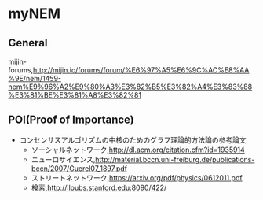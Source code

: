 # myNEM
## General
mijin-forums,http://mijin.io/forums/forum/%E6%97%A5%E6%9C%AC%E8%AA%9E/nem/1459-nem%E9%96%A2%E9%80%A3%E3%82%B5%E3%82%A4%E3%83%88%E3%81%BE%E3%81%A8%E3%82%81  

## POI(Proof of Importance)
- コンセンサスアルゴリズムの中核のためのグラフ理論的方法論の参考論文  
  - ソーシャルネットワーク,http://dl.acm.org/citation.cfm?id=1935914  
  - ニューロサイエンス,http://material.bccn.uni-freiburg.de/publications-bccn/2007/Guerel07_1897.pdf  
  - ストリートネットワーク,https://arxiv.org/pdf/physics/0612011.pdf  
  - 検索,http://ilpubs.stanford.edu:8090/422/  
